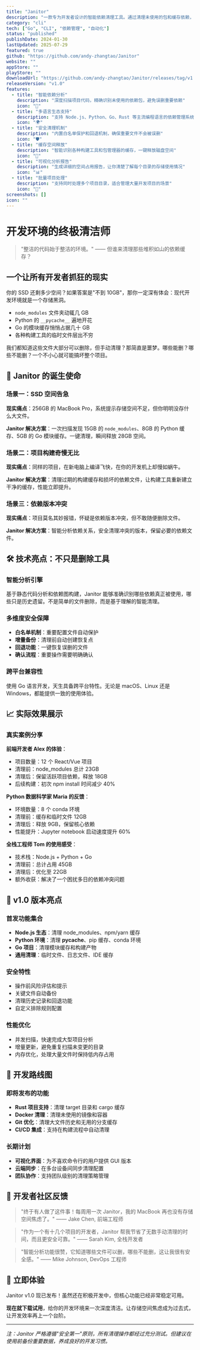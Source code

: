 ```yaml
---
title: "Janitor"
description: "一款专为开发者设计的智能依赖清理工具。通过清理未使用的包和缓存依赖，保持你的开发环境整洁有序，支持多种编程语言。"
category: "cli"
tech: ["Go", "CLI", "依赖管理", "自动化"]
status: "published"
publishDate: 2024-01-30
lastUpdated: 2025-07-29
featured: true
github: "https://github.com/andy-zhangtao/Janitor"
website: ""
appStore: ""
playStore: ""
downloadUrl: "https://github.com/andy-zhangtao/Janitor/releases/tag/v1.0"
releaseVersion: "v1.0"
features:
  - title: "智能依赖分析"
    description: "深度扫描项目代码，精确识别未使用的依赖包，避免误删重要依赖"
    icon: "🧠"
  - title: "多语言生态支持"
    description: "支持 Node.js、Python、Go、Rust 等主流编程语言的依赖管理系统"
    icon: "🌍"
  - title: "安全清理机制"
    description: "内置白名单保护和回退机制，确保重要文件不会被误删"
    icon: "🛡️"
  - title: "缓存空间释放"
    description: "智能识别各种构建工具和包管理器的缓存，一键释放磁盘空间"
    icon: "💾"
  - title: "可视化分析报告"
    description: "生成详细的空间占用报告，让你清楚了解每个目录的存储使用情况"
    icon: "📊"
  - title: "批量项目处理"
    description: "支持同时处理多个项目目录，适合管理大量开发项目的场景"
    icon: "🔄"
screenshots: []
icon: ""
---
```


# 开发环境的终极清洁师

> "整洁的代码始于整洁的环境。" —— 但谁来清理那些堆积如山的依赖缓存？

## 一个让所有开发者抓狂的现实

你的 SSD 还剩多少空间？如果答案是"不到 10GB"，那你一定深有体会：现代开发环境就是一个存储黑洞。

- `node_modules` 文件夹动辄几 GB
- Python 的 `__pycache__` 遍地开花  
- Go 的模块缓存悄悄占据几十 GB
- 各种构建工具的临时文件层出不穷

我们都知道这些文件大部分可以删除，但手动清理？那简直是噩梦。哪些能删？哪些不能删？一个不小心就可能搞坏整个项目。

## 🎯 Janitor 的诞生使命

### 场景一：SSD 空间告急
**现实痛点**：256GB 的 MacBook Pro，系统提示存储空间不足，但你明明没存什么大文件。

**Janitor 解决方案**：一次扫描发现 15GB 的 `node_modules`、8GB 的 Python 缓存、5GB 的 Go 模块缓存。一键清理，瞬间释放 28GB 空间。

### 场景二：项目构建奇慢无比
**现实痛点**：同样的项目，在新电脑上编译飞快，在你的开发机上却慢如蜗牛。

**Janitor 解决方案**：清理过期的构建缓存和损坏的依赖文件，让构建工具重新建立干净的缓存，性能立即提升。

### 场景三：依赖版本冲突
**现实痛点**：项目莫名其妙报错，怀疑是依赖版本冲突，但不敢随便删除文件。

**Janitor 解决方案**：智能分析依赖关系，安全清理冲突的版本，保留必要的依赖文件。

## 🛠️ 技术亮点：不只是删除工具

### 智能分析引擎
基于静态代码分析和依赖图构建，Janitor 能够准确识别哪些依赖真正被使用，哪些只是历史遗留。不是简单的文件删除，而是基于理解的智能清理。

### 多维度安全保障
- **白名单机制**：重要配置文件自动保护
- **增量备份**：清理前自动创建恢复点
- **回退功能**：一键恢复误删的文件
- **确认流程**：重要操作需要明确确认

### 跨平台兼容性
使用 Go 语言开发，天生具备跨平台特性。无论是 macOS、Linux 还是 Windows，都能提供一致的使用体验。

## 📈 实际效果展示

### 真实案例分享

**前端开发者 Alex 的体验**：
- 项目数量：12 个 React/Vue 项目
- 清理前：node_modules 总计 23GB
- 清理后：保留活跃项目依赖，释放 18GB
- 后续构建：初次 npm install 时间减少 40%

**Python 数据科学家 Maria 的反馈**：
- 环境数量：8 个 conda 环境
- 清理前：缓存和临时文件 12GB
- 清理后：释放 9GB，保留核心依赖
- 性能提升：Jupyter notebook 启动速度提升 60%

**全栈工程师 Tom 的使用感受**：
- 技术栈：Node.js + Python + Go
- 清理前：总计占用 45GB
- 清理后：优化至 22GB
- 额外收获：解决了一个困扰多日的依赖冲突问题

## 🚀 v1.0 版本亮点

### 首发功能集合
- **Node.js 生态**：清理 node_modules、npm/yarn 缓存
- **Python 环境**：清理 __pycache__、pip 缓存、conda 环境
- **Go 项目**：清理模块缓存和构建产物
- **通用清理**：临时文件、日志文件、IDE 缓存

### 安全特性
- 操作前风险评估和提示
- 关键文件自动备份
- 清理历史记录和回退功能
- 自定义排除规则配置

### 性能优化
- 并发扫描，快速完成大型项目分析
- 增量更新，避免重复扫描未变更的目录
- 内存优化，处理大量文件时保持低内存占用

## 🔮 开发路线图

### 即将发布的功能
- **Rust 项目支持**：清理 target 目录和 cargo 缓存
- **Docker 清理**：清理未使用的镜像和容器
- **Git 优化**：清理大文件历史和无用的分支缓存
- **CI/CD 集成**：支持在构建流程中自动清理

### 长期计划
- **可视化界面**：为不喜欢命令行的用户提供 GUI 版本
- **云端同步**：在多台设备间同步清理配置
- **团队协作**：支持团队级别的清理策略管理

## 💬 开发者社区反馈

> "终于有人做了这件事！每周用一次 Janitor，我的 MacBook 再也没有存储空间焦虑了。"
> —— Jake Chen, 前端工程师

> "作为一个有十几个项目的开发者，Janitor 帮我节省了无数手动清理的时间，而且更安全可靠。"
> —— Sarah Kim, 全栈开发者

> "智能分析功能很赞，它知道哪些文件可以删，哪些不能删，这让我很有安全感。"
> —— Mike Johnson, DevOps 工程师

## 🎁 立即体验

Janitor v1.0 现已发布！虽然还在积极开发中，但核心功能已经非常稳定可用。

**现在就下载试用**，给你的开发环境来一次深度清洁。让存储空间焦虑成为过去式，让开发效率再上一个台阶。

---

*注：Janitor 严格遵循"安全第一"原则，所有清理操作都经过充分测试。但建议在使用前备份重要数据，养成良好的开发习惯。*